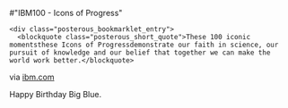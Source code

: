 #"IBM100 - Icons of Progress"


    <div class="posterous_bookmarklet_entry">
      <blockquote class="posterous_short_quote">These 100 iconic momentsthese Icons of Progressdemonstrate our faith in science, our pursuit of knowledge and our belief that together we can make the world work better.</blockquote>

<div class="posterous_quote_citation">via <a href="http://www.ibm.com/ibm100/us/en/icons/">ibm.com</a></div>
    <p>Happy Birthday Big Blue.</p></div>
  